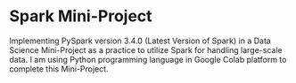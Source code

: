 # Spark Mini-Project
Implementing PySpark version 3.4.0 (Latest Version of Spark) in a Data Science Mini-Project as a practice to utilize Spark for handling large-scale data. I am using Python programming language in Google Colab platform to complete this Mini-Project.
